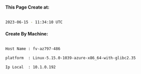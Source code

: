 
   
#### This Page Create at:

```bash

2023-06-15 - 11:34:10 UTC

```

#### Create By Machine:

```bash

Host Name : fv-az797-486

platform  : Linux-5.15.0-1039-azure-x86_64-with-glibc2.35

Ip Local  : 10.1.0.192

```

